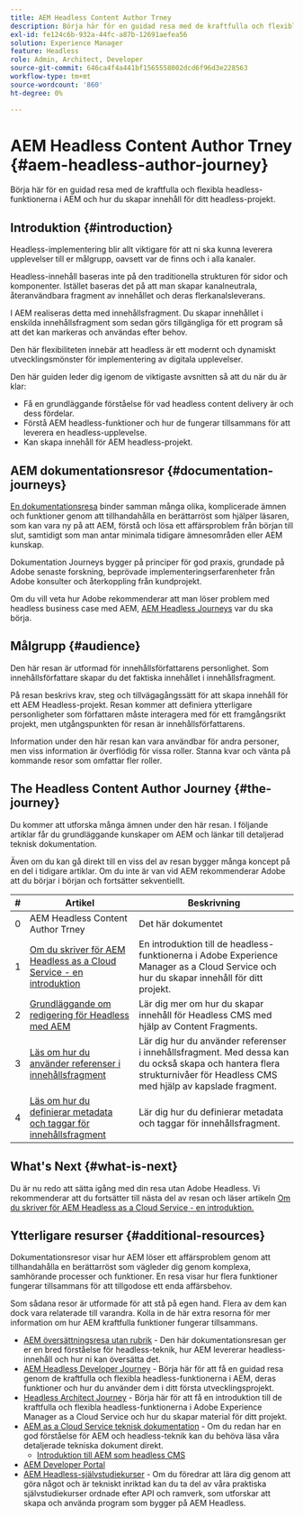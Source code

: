```yaml
---
title: AEM Headless Content Author Trney
description: Börja här för en guidad resa med de kraftfulla och flexibla headlessfunktionerna i AEM, deras funktioner och hur du skapar innehåll för ditt projekt.
exl-id: fe124c6b-932a-44fc-a87b-12691aefea56
solution: Experience Manager
feature: Headless
role: Admin, Architect, Developer
source-git-commit: 646ca4f4a441bf1565558002dcd6f96d3e228563
workflow-type: tm+mt
source-wordcount: '860'
ht-degree: 0%

---
```


# AEM Headless Content Author Trney {#aem-headless-author-journey}

Börja här för en guidad resa med de kraftfulla och flexibla headless-funktionerna i AEM och hur du skapar innehåll för ditt headless-projekt.

## Introduktion {#introduction}

Headless-implementering blir allt viktigare för att ni ska kunna leverera upplevelser till er målgrupp, oavsett var de finns och i alla kanaler.

Headless-innehåll baseras inte på den traditionella strukturen för sidor och komponenter. Istället baseras det på att man skapar kanalneutrala, återanvändbara fragment av innehållet och deras flerkanalsleverans.

I AEM realiseras detta med innehållsfragment. Du skapar innehållet i enskilda innehållsfragment som sedan görs tillgängliga för ett program så att det kan markeras och användas efter behov.

Den här flexibiliteten innebär att headless är ett modernt och dynamiskt utvecklingsmönster för implementering av digitala upplevelser.

Den här guiden leder dig igenom de viktigaste avsnitten så att du när du är klar:

* Få en grundläggande förståelse för vad headless content delivery är och dess fördelar.
* Förstå AEM headless-funktioner och hur de fungerar tillsammans för att leverera en headless-upplevelse.
* Kan skapa innehåll för AEM headless-projekt.

## AEM dokumentationsresor {#documentation-journeys}

[En dokumentationsresa](/help/journey-documentation/documentation-journeys.md) binder samman många olika, komplicerade ämnen och funktioner genom att tillhandahålla en berättarröst som hjälper läsaren, som kan vara ny på att AEM, förstå och lösa ett affärsproblem från början till slut, samtidigt som man antar minimala tidigare ämnesområden eller AEM kunskap.

Dokumentation Journeys bygger på principer för god praxis, grundade på Adobe senaste forskning, beprövade implementeringserfarenheter från Adobe konsulter och återkoppling från kundprojekt.

Om du vill veta hur Adobe rekommenderar att man löser problem med headless business case med AEM, [AEM Headless Journeys](/help/journey-documentation/documentation-journeys.md) var du ska börja.

## Målgrupp {#audience}

Den här resan är utformad för innehållsförfattarens personlighet. Som innehållsförfattare skapar du det faktiska innehållet i innehållsfragment.

På resan beskrivs krav, steg och tillvägagångssätt för att skapa innehåll för ett AEM Headless-projekt. Resan kommer att definiera ytterligare personligheter som författaren måste interagera med för ett framgångsrikt projekt, men utgångspunkten för resan är innehållsförfattarens.

Information under den här resan kan vara användbar för andra personer, men viss information är överflödig för vissa roller. Stanna kvar och vänta på kommande resor som omfattar fler roller.

## The Headless Content Author Journey {#the-journey}

Du kommer att utforska många ämnen under den här resan. I följande artiklar får du grundläggande kunskaper om AEM och länkar till detaljerad teknisk dokumentation.

Även om du kan gå direkt till en viss del av resan bygger många koncept på en del i tidigare artiklar. Om du inte är van vid AEM rekommenderar Adobe att du börjar i början och fortsätter sekventiellt.

| # | Artikel | Beskrivning |
|---|---|---|
| 0 | AEM Headless Content Author Trney | Det här dokumentet |
| 1 | [Om du skriver för AEM Headless as a Cloud Service - en introduktion](introduction.md) | En introduktion till de headless-funktionerna i Adobe Experience Manager as a Cloud Service och hur du skapar innehåll för ditt projekt. |
| 2 | [Grundläggande om redigering för Headless med AEM](basics.md) | Lär dig mer om hur du skapar innehåll för Headless CMS med hjälp av Content Fragments. |
| 3 | [Läs om hur du använder referenser i innehållsfragment](references.md) | Lär dig hur du använder referenser i innehållsfragment. Med dessa kan du också skapa och hantera flera strukturnivåer för Headless CMS med hjälp av kapslade fragment. |
| 4 | [Läs om hur du definierar metadata och taggar för innehållsfragment](metadata-tagging.md) | Lär dig hur du definierar metadata och taggar för innehållsfragment. |

## What&#39;s Next {#what-is-next}

Du är nu redo att sätta igång med din resa utan Adobe Headless. Vi rekommenderar att du fortsätter till nästa del av resan och läser artikeln [Om du skriver för AEM Headless as a Cloud Service - en introduktion.](introduction.md)

<!--
### Choose Your Own Adventure {#choose-your-path}

However, Adobe wants you to succeed as you get started with your AEM Headless project, regardless of your learning style. So, consider these two options.

* If you prefer to continue to **learn about headless concepts and AEM's headless technologies**, you should continue your AEM headless journey as recommended by next reviewing the document [How to Model Your Content as AEM Content Models](model-your-content.md) where you learn how to model your content structure in AEM.
* If you prefer to **learn by doing**, you can jump to the [Getting Started with AEM Headless hands-on tutorial](https://experienceleague.adobe.com/docs/experience-manager-learn/getting-started-with-aem-headless/graphql/multi-step/overview.html) where you will jump directly into AEM Headless development by implementing a simple project to expose AEM headless content.
-->

## Ytterligare resurser {#additional-resources}

Dokumentationsresor visar hur AEM löser ett affärsproblem genom att tillhandahålla en berättarröst som vägleder dig genom komplexa, samhörande processer och funktioner. En resa visar hur flera funktioner fungerar tillsammans för att tillgodose ett enda affärsbehov.

Som sådana resor är utformade för att stå på egen hand. Flera av dem kan dock vara relaterade till varandra. Kolla in de här extra resorna för mer information om hur AEM kraftfulla funktioner fungerar tillsammans.

* [AEM översättningsresa utan rubrik](/help/journey-headless/translation/overview.md) - Den här dokumentationsresan ger er en bred förståelse för headless-teknik, hur AEM levererar headless-innehåll och hur ni kan översätta det.
* [AEM Headless Developer Journey](/help/journey-headless/developer/overview.md) - Börja här för att få en guidad resa genom de kraftfulla och flexibla headless-funktionerna i AEM, deras funktioner och hur du använder dem i ditt första utvecklingsprojekt.
* [Headless Architect Journey](/help/journey-headless/architect/overview.md) - Börja här för att få en introduktion till de kraftfulla och flexibla headless-funktionerna i Adobe Experience Manager as a Cloud Service och hur du skapar material för ditt projekt.
* [AEM as a Cloud Service teknisk dokumentation](https://experienceleague.adobe.com/docs/experience-manager-cloud-service.html) - Om du redan har en god förståelse för AEM och headless-teknik kan du behöva läsa våra detaljerade tekniska dokument direkt.
   * [Introduktion till AEM som headless CMS](/help/headless/introduction.md)
* [AEM Developer Portal](https://experienceleague.adobe.com/landing/experience-manager/headless/developer.html)
* [AEM Headless-självstudiekurser](https://experienceleague.adobe.com/docs/experience-manager-learn/getting-started-with-aem-headless/overview.html) - Om du föredrar att lära dig genom att göra något och är tekniskt inriktad kan du ta del av våra praktiska självstudiekurser ordnade efter API och ramverk, som utforskar att skapa och använda program som bygger på AEM Headless.
